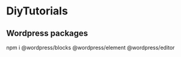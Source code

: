 # DiyTutorials

## Wordpress packages

npm i @wordpress/blocks @wordpress/element @wordpress/editor 
